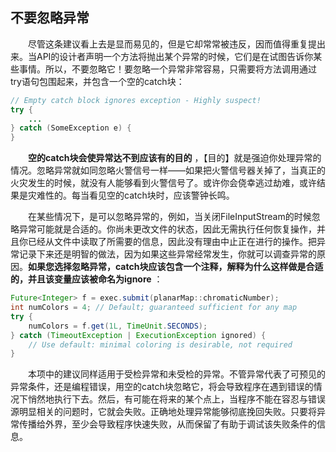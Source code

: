 ## 不要忽略异常

&emsp;&emsp;尽管这条建议看上去是显而易见的，但是它却常常被违反，因而值得重复提出来。当API的设计者声明一个方法将抛出某个异常的时候，它们是在试图告诉你某些事情。所以，不要忽略它！要忽略一个异常非常容易，只需要将方法调用通过try语句包围起来，并包含一个空的catch块：

```java
// Empty catch block ignores exception - Highly suspect!
try {
    ...
} catch (SomeException e) {
}
```

&emsp;&emsp;**空的catch块会使异常达不到应该有的目的** ，【目的】就是强迫你处理异常的情况。忽略异常就如同忽略火警信号一样——如果把火警信号器关掉了，当真正的火灾发生的时候，就没有人能够看到火警信号了。或许你会侥幸逃过劫难，或许结果是灾难性的。每当看见空的catch块时，应该警钟长鸣。

&emsp;&emsp;在某些情况下，是可以忽略异常的，例如，当关闭FileInputStream的时候忽略异常可能就是合适的。你尚未更改文件的状态，因此无需执行任何恢复操作，并且你已经从文件中读取了所需要的信息，因此没有理由中止正在进行的操作。把异常记录下来还是明智的做法，因为如果这些异常经常发生，你就可以调查异常的原因。**如果您选择忽略异常，catch块应该包含一个注释，解释为什么这样做是合适的，并且该变量应该被命名为ignore** ：

```java
Future<Integer> f = exec.submit(planarMap::chromaticNumber);
int numColors = 4; // Default; guaranteed sufficient for any map
try {
    numColors = f.get(1L, TimeUnit.SECONDS);
} catch (TimeoutException | ExecutionException ignored) {
    // Use default: minimal coloring is desirable, not required
}
```

&emsp;&emsp;本项中的建议同样适用于受检异常和未受检的异常。不管异常代表了可预见的异常条件，还是编程错误，用空的catch块忽略它，将会导致程序在遇到错误的情况下悄然地执行下去。然后，有可能在将来的某个点上，当程序不能在容忍与错误源明显相关的问题时，它就会失败。正确地处理异常能够彻底挽回失败。只要将异常传播给外界，至少会导致程序快速失败，从而保留了有助于调试该失败条件的信息。